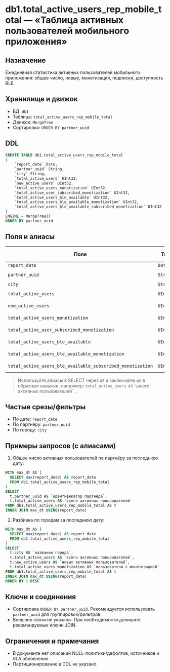 # db1.total_active_users_rep_mobile_total — «Таблица активных пользователей мобильного приложения»

## Назначение
Ежедневная статистика активных пользователей мобильного приложения: общее число, новые, монетизация, подписки, доступность BLE.

## Хранилище и движок
- БД: `db1`
- Таблица: `total_active_users_rep_mobile_total`
- Движок: `MergeTree`
- Сортировка: `ORDER BY partner_uuid`

## DDL
```sql
CREATE TABLE db1.total_active_users_rep_mobile_total
(
    `report_date` Date,
    `partner_uuid` String,
    `city` String,
    `total_active_users` UInt32,
    `new_active_users` UInt32,
    `total_active_users_monetization` UInt32,
    `total_active_user_subscribed_monetization` UInt32,
    `total_active_users_ble_available` UInt32,
    `total_active_users_ble_available_monetization` UInt32,
    `total_active_users_ble_available_subscribed_monetization` UInt32
)
ENGINE = MergeTree()
ORDER BY partner_uuid
```

## Поля и алиасы
| Поле                                                | Тип     | Алиас (человекочитаемое)                           |
|---                                                  |---      |---                                                 |
| `report_date`                                       | `Date`  | `дата отчёта`                                      |
| `partner_uuid`                                      | `String`| `идентификатор партнёра`                           |
| `city`                                              | `String`| `название города`                                  |
| `total_active_users`                                | `UInt32`| `всего активных пользователей`                     |
| `new_active_users`                                  | `UInt32`| `новых активных пользователей`                     |
| `total_active_users_monetization`                   | `UInt32`| `пользователи с монетизацией`                      |
| `total_active_user_subscribed_monetization`         | `UInt32`| `подписчики с монетизацией`                        |
| `total_active_users_ble_available`                  | `UInt32`| `пользователи с BLE-доступом`                      |
| `total_active_users_ble_available_monetization`     | `UInt32`| `пользователи BLE с монетизацией`                  |
| `total_active_users_ble_available_subscribed_monetization` | `UInt32`| `подписчики BLE с монетизацией`             |

> Используйте алиасы в SELECT через `AS` и заключайте их в обратные кавычки, например: `total_active_users AS \`всего активных пользователей\``.

## Частые срезы/фильтры
- По дате: `report_date`
- По партнёру: `partner_uuid`
- По городу: `city`

## Примеры запросов (с алиасами)
1) Общее число активных пользователей по партнёру за последнюю дату:
```sql
WITH max_dt AS (
  SELECT max(report_date) AS report_date
  FROM db1.total_active_users_rep_mobile_total
)
SELECT
  t.partner_uuid AS `идентификатор партнёра`,
  t.total_active_users AS `всего активных пользователей`
FROM db1.total_active_users_rep_mobile_total AS t
INNER JOIN max_dt USING(report_date)
```

2) Разбивка по городам за последнюю дату:
```sql
WITH max_dt AS (
  SELECT max(report_date) AS report_date
  FROM db1.total_active_users_rep_mobile_total
)
SELECT
  t.city AS `название города`,
  t.total_active_users AS `всего активных пользователей`,
  t.new_active_users AS `новых активных пользователей`,
  t.total_active_users_monetization AS `пользователи с монетизацией`
FROM db1.total_active_users_rep_mobile_total AS t
INNER JOIN max_dt USING(report_date)
ORDER BY 2 DESC
```

## Ключи и соединения
- Сортировка `ORDER BY partner_uuid`. Рекомендуется использовать `partner_uuid` для группировок/фильтров.
- Внешние связи не указаны. При необходимости допишите рекомендуемые ключи JOIN.

## Ограничения и примечания
- В документе нет описаний NULL-политики/дефолтов, источников и SLA обновления.
- Партиционирование в DDL не указано.
